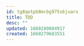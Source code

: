 ```yaml
---
id: tg8qotpb8mcbg975s6juars
title: TDD
desc: ""
updated: 1660280084917
created: 1660279683551
---
```


